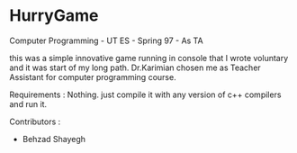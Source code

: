 # HurryGame
Computer Programming - UT ES - Spring 97 - As TA

this was a simple innovative game running in console that I wrote voluntary and it was start of my long path. Dr.Karimian chosen me as Teacher Assistant for computer programming course.

Requirements : Nothing. just compile it with any version of c++ compilers and run it.

Contributors :
  - Behzad Shayegh
